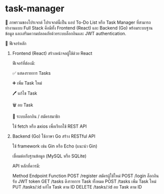 # task-manager

📌 ภาพรวมของโปรเจกต์
โปรเจกต์นี้เป็น แอป To-Do List หรือ Task Manager ที่สามารถทำงานแบบ Full Stack คือมีทั้ง Frontend (React) และ Backend (Go) พร้อมระบบฐานข้อมูล และเสริมความปลอดภัยด้วยระบบล็อกอินและ JWT authentication.

🧩 ฟีเจอร์หลัก

1. Frontend (React)
   สร้างหน้าจอผู้ใช้ด้วย React

   ฟีเจอร์ที่ต้องมี:

   ✅ แสดงรายการ Tasks

   ➕ เพิ่ม Task ใหม่

   🖊️ แก้ไข Task

   🗑️ ลบ Task

   🔐 ระบบล็อกอิน / สมัครสมาชิก

   ใช้ fetch หรือ axios เพื่อเรียกใช้ REST API

2. Backend (Go)
   ใช้ภาษา Go สร้าง RESTful API

   ใช้ framework เช่น Gin หรือ Echo (แนะนำ Gin)

   เชื่อมต่อกับฐานข้อมูล (MySQL หรือ SQLite)

   API หลักที่ควรมี:

   Method Endpoint Function
   POST /register สมัครผู้ใช้ใหม่
   POST /login ล็อกอิน รับ JWT token
   GET /tasks ดึงรายการ Task ทั้งหมด
   POST /tasks เพิ่ม Task ใหม่
   PUT /tasks/:id แก้ไข Task ตาม ID
   DELETE /tasks/:id ลบ Task ตาม ID

